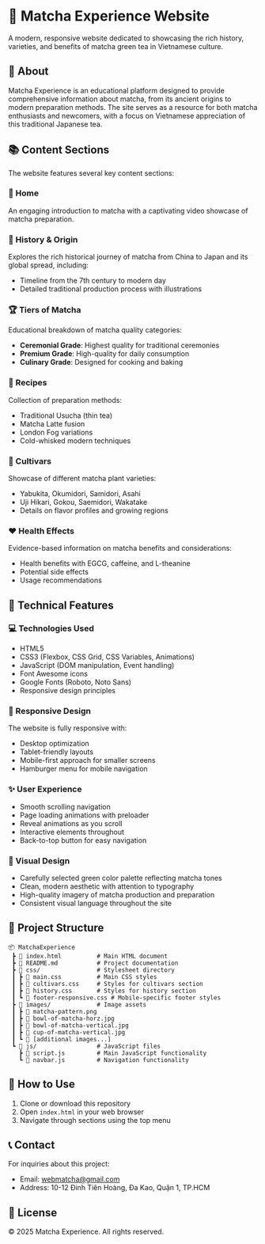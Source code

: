 # 🍵 Matcha Experience Website

A modern, responsive website dedicated to showcasing the rich history, varieties, and benefits of matcha green tea in Vietnamese culture.

## 🌟 About

Matcha Experience is an educational platform designed to provide comprehensive information about matcha, from its ancient origins to modern preparation methods. The site serves as a resource for both matcha enthusiasts and newcomers, with a focus on Vietnamese appreciation of this traditional Japanese tea.

## 📚 Content Sections

The website features several key content sections:

### 🏡 Home

An engaging introduction to matcha with a captivating video showcase of matcha preparation.

### 📜 History & Origin

Explores the rich historical journey of matcha from China to Japan and its global spread, including:

-   Timeline from the 7th century to modern day
-   Detailed traditional production process with illustrations

### 🏆 Tiers of Matcha

Educational breakdown of matcha quality categories:

-   **Ceremonial Grade**: Highest quality for traditional ceremonies
-   **Premium Grade**: High-quality for daily consumption
-   **Culinary Grade**: Designed for cooking and baking

### 🥄 Recipes

Collection of preparation methods:

-   Traditional Usucha (thin tea)
-   Matcha Latte fusion
-   London Fog variations
-   Cold-whisked modern techniques

### 🌱 Cultivars

Showcase of different matcha plant varieties:

-   Yabukita, Okumidori, Samidori, Asahi
-   Uji Hikari, Gokou, Saemidori, Wakatake
-   Details on flavor profiles and growing regions

### ❤️ Health Effects

Evidence-based information on matcha benefits and considerations:

-   Health benefits with EGCG, caffeine, and L-theanine
-   Potential side effects
-   Usage recommendations

## 🔧 Technical Features

### 💻 Technologies Used

-   HTML5
-   CSS3 (Flexbox, CSS Grid, CSS Variables, Animations)
-   JavaScript (DOM manipulation, Event handling)
-   Font Awesome icons
-   Google Fonts (Roboto, Noto Sans)
-   Responsive design principles

### 📱 Responsive Design

The website is fully responsive with:

-   Desktop optimization
-   Tablet-friendly layouts
-   Mobile-first approach for smaller screens
-   Hamburger menu for mobile navigation

### ✨ User Experience

-   Smooth scrolling navigation
-   Page loading animations with preloader
-   Reveal animations as you scroll
-   Interactive elements throughout
-   Back-to-top button for easy navigation

### 🎨 Visual Design

-   Carefully selected green color palette reflecting matcha tones
-   Clean, modern aesthetic with attention to typography
-   High-quality imagery of matcha production and preparation
-   Consistent visual language throughout the site

## 📁 Project Structure

```
📦 MatchaExperience
 ┣ 📜 index.html          # Main HTML document
 ┣ 📜 README.md           # Project documentation
 ┣ 📂 css/                # Stylesheet directory
 ┃ ┣ 📜 main.css          # Main CSS styles
 ┃ ┣ 📜 cultivars.css     # Styles for cultivars section
 ┃ ┣ 📜 history.css       # Styles for history section
 ┃ ┗ 📜 footer-responsive.css # Mobile-specific footer styles
 ┣ 📂 images/             # Image assets
 ┃ ┣ 📜 matcha-pattern.png
 ┃ ┣ 📜 bowl-of-matcha-horz.jpg
 ┃ ┣ 📜 bowl-of-matcha-vertical.jpg
 ┃ ┣ 📜 cup-of-matcha-vertical.jpg
 ┃ ┗ 📜 [additional images...]
 ┗ 📂 js/                 # JavaScript files
   ┣ 📜 script.js         # Main JavaScript functionality
   ┗ 📜 navbar.js         # Navigation functionality
```

## 🚀 How to Use

1. Clone or download this repository
2. Open `index.html` in your web browser
3. Navigate through sections using the top menu

## 📞 Contact

For inquiries about this project:

-   Email: webmatcha@gmail.com
-   Address: 10-12 Đinh Tiên Hoàng, Đa Kao, Quận 1, TP.HCM

## 📝 License

© 2025 Matcha Experience. All rights reserved.
